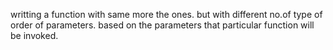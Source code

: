 writting a function with same more the ones.
but with different no.of type of order of parameters.
based on the parameters that particular function will be invoked.
